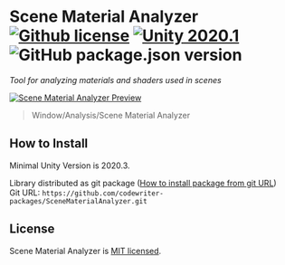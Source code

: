 # Scene Material Analyzer [![Github license](https://img.shields.io/github/license/codewriter-packages/SceneMaterialAnalyzer.svg?style=flat-square)](#) [![Unity 2020.1](https://img.shields.io/badge/Unity-2020.3+-2296F3.svg?style=flat-square)](#) ![GitHub package.json version](https://img.shields.io/github/package-json/v/codewriter-packages/SceneMaterialAnalyzer?style=flat-square)
_Tool for analyzing materials and shaders used in scenes_

[![Scene Material Analyzer Preview](https://user-images.githubusercontent.com/26966368/62204955-fc3f8b80-b396-11e9-8c05-4766d6b9b635.png)](#)

> Window/Analysis/Scene Material Analyzer

## How to Install
Minimal Unity Version is 2020.3.

Library distributed as git package ([How to install package from git URL](https://docs.unity3d.com/Manual/upm-ui-giturl.html))
<br>Git URL: `https://github.com/codewriter-packages/SceneMaterialAnalyzer.git`

## License

Scene Material Analyzer is [MIT licensed](./LICENSE.md).
